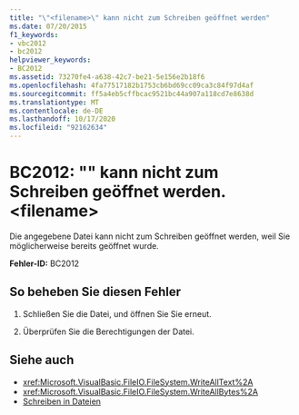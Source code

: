 ```yaml
---
title: "\"<filename>\" kann nicht zum Schreiben geöffnet werden"
ms.date: 07/20/2015
f1_keywords:
- vbc2012
- bc2012
helpviewer_keywords:
- BC2012
ms.assetid: 73270fe4-a638-42c7-be21-5e156e2b18f6
ms.openlocfilehash: 4fa77517182b1753cb6bd69cc09ca3c84f97d4af
ms.sourcegitcommit: ff5a4eb5cffbcac9521bc44a907a118cd7e8638d
ms.translationtype: MT
ms.contentlocale: de-DE
ms.lasthandoff: 10/17/2020
ms.locfileid: "92162634"
---
```

# <a name="bc2012-cant-open-filename-for-writing"></a>BC2012: "" kann nicht zum Schreiben geöffnet werden. \<filename>

Die angegebene Datei kann nicht zum Schreiben geöffnet werden, weil Sie möglicherweise bereits geöffnet wurde.

 **Fehler-ID:** BC2012

## <a name="to-correct-this-error"></a>So beheben Sie diesen Fehler

1. Schließen Sie die Datei, und öffnen Sie Sie erneut.

2. Überprüfen Sie die Berechtigungen der Datei.

## <a name="see-also"></a>Siehe auch

- <xref:Microsoft.VisualBasic.FileIO.FileSystem.WriteAllText%2A>
- <xref:Microsoft.VisualBasic.FileIO.FileSystem.WriteAllBytes%2A>
- [Schreiben in Dateien](../../developing-apps/programming/drives-directories-files/writing-to-files.md)

